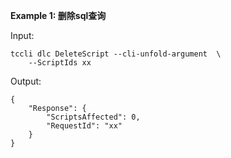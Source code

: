 **Example 1: 删除sql查询**



Input: 

```
tccli dlc DeleteScript --cli-unfold-argument  \
    --ScriptIds xx
```

Output: 
```
{
    "Response": {
        "ScriptsAffected": 0,
        "RequestId": "xx"
    }
}
```

